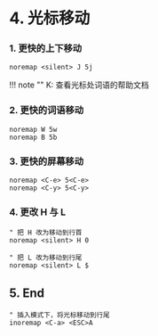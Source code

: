 # 4. 光标移动

### 1. 更快的上下移动

```
noremap <silent> J 5j
```

!!! note ""
    K: 查看光标处词语的帮助文档

### 2. 更快的词语移动

```
noremap W 5w
noremap B 5b
```

### 3. 更快的屏幕移动

```
noremap <C-e> 5<C-e>
noremap <C-y> 5<C-y>
```

### 4. 更改 H 与 L

```
" 把 H 改为移动到行首
noremap <silent> H 0

" 把 L 改为移动到行尾
noremap <silent> L $
```

## 5. End

```
" 插入模式下，将光标移动到行尾
inoremap <C-a> <ESC>A
```
